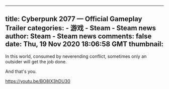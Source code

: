 
---
title: Cyberpunk 2077 — Official Gameplay Trailer
categories: 
    - 游戏
    - Steam - Steam news
author: Steam - Steam news
comments: false
date: Thu, 19 Nov 2020 18:06:58 GMT
thumbnail: 
---

<div>   
In this world, consumed by neverending conflict, sometimes only an outsider will get the job done.

And that's you.

https://youtu.be/BO8lX3hDU30  
</div>
            